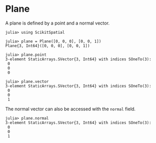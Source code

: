 # Plane

A plane is defined by a point and a normal vector.

```jldoctest plane
julia> using ScikitSpatial

julia> plane = Plane([0, 0, 0], [0, 0, 1])
Plane{3, Int64}([0, 0, 0], [0, 0, 1])

julia> plane.point
3-element StaticArrays.SVector{3, Int64} with indices SOneTo(3):
 0
 0
 0

julia> plane.vector
3-element StaticArrays.SVector{3, Int64} with indices SOneTo(3):
 0
 0
 1
```

The normal vector can also be accessed with the `normal` field.

```jldoctest plane
julia> plane.normal
3-element StaticArrays.SVector{3, Int64} with indices SOneTo(3):
 0
 0
 1
```
